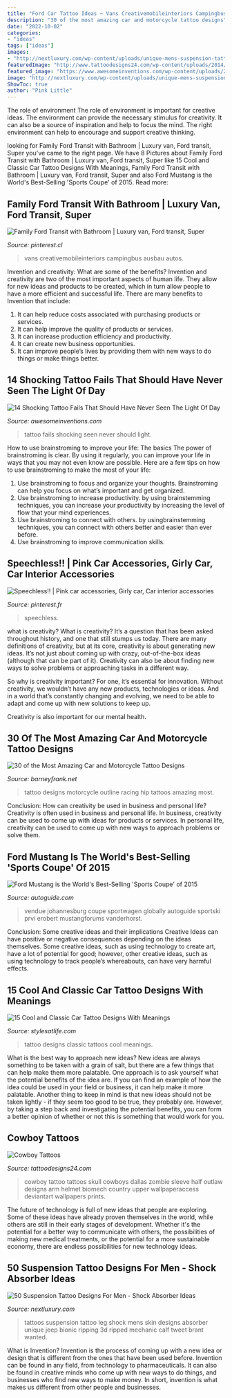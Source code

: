 ```yaml
---
title: "Ford Car Tattoo Ideas ~ Vans Creativemobileinteriors Campingbus Ausbau Autos"
description: "30 of the most amazing car and motorcycle tattoo designs"
date: "2022-10-02"
categories:
- "ideas"
tags: ["ideas"]
images:
- "http://nextluxury.com/wp-content/uploads/unique-mens-suspension-tattoos-on-back-of-leg.jpg"
featuredImage: "http://www.tattoodesigns24.com/wp-content/uploads/2014/12/Zombie-Cowboy-Tattoo-Picture.jpg"
featured_image: "https://www.awesomeinventions.com/wp-content/uploads/2016/02/tattoo-fails-nascar.jpg"
image: "http://nextluxury.com/wp-content/uploads/unique-mens-suspension-tattoos-on-back-of-leg.jpg"
ShowToc: true
author: "Pink Little"
---
```



The role of environment
The role of environment is important for creative ideas. The environment can provide the necessary stimulus for creativity. It can also be a source of inspiration and help to focus the mind. The right environment can help to encourage and support creative thinking.

	

		
looking for Family Ford Transit with Bathroom | Luxury van, Ford transit, Super you've came to the right page. We have 8 Pictures about Family Ford Transit with Bathroom | Luxury van, Ford transit, Super like 15 Cool and Classic Car Tattoo Designs With Meanings, Family Ford Transit with Bathroom | Luxury van, Ford transit, Super and also Ford Mustang is the World&#039;s Best-Selling &#039;Sports Coupe&#039; of 2015. Read more:
		
    
## Family Ford Transit With Bathroom | Luxury Van, Ford Transit, Super

<img loading=lazy src="https://i.pinimg.com/736x/90/ec/8c/90ec8ca6cf51fae8a4a7812248074508.jpg" onerror="this.onerror=null;this.src='https://tse4.mm.bing.net/th?id=OIP.RYMxJ7X-YqF6Klk3HlHUSQHaLH&amp;pid=15.1';" alt="Family Ford Transit with Bathroom | Luxury van, Ford transit, Super">

_Source: pinterest.cl_

>vans creativemobileinteriors campingbus ausbau autos. 

	

Invention and creativity: What are some of the benefits?
Invention and creativity are two of the most important aspects of human life. They allow for new ideas and products to be created, which in turn allow people to have a more efficient and successful life. There are many benefits to Invention that include: 
1. It can help reduce costs associated with purchasing products or services. 
2. It can help improve the quality of products or services. 
3. It can increase production efficiency and productivity. 
4. It can create new business opportunities. 
5. It can improve people’s lives by providing them with new ways to do things or make things better.

    
## 14 Shocking Tattoo Fails That Should Have Never Seen The Light Of Day

<img loading=lazy src="https://www.awesomeinventions.com/wp-content/uploads/2016/02/tattoo-fails-nascar.jpg" onerror="this.onerror=null;this.src='https://tse3.mm.bing.net/th?id=OIP.pPE19KQ1tIbMLYolMyyRKwHaIu&amp;pid=15.1';" alt="14 Shocking Tattoo Fails That Should Have Never Seen The Light Of Day">

_Source: awesomeinventions.com_

>tattoo fails shocking seen never should light. 

	

How to use brainstroming to improve your life: The basics
The power of brainstroming is clear. By using it regularly, you can improve your life in ways that you may not even know are possible. Here are a few tips on how to use brainstroming to make the most of your life: 
1. Use brainstroming to focus and organize your thoughts. Brainstroming can help you focus on what’s important and get organized. 
2. Use brainstroming to increase productivity. by using brainstemming techniques, you can increase your productivity by increasing the level of flow that your mind experiences. 
3. Use brainstroming to connect with others. by usingbrainstemming techniques, you can connect with others better and easier than ever before. 
4. Use brainstroming to improve communication skills.

    
## Speechless!! | Pink Car Accessories, Girly Car, Car Interior Accessories

<img loading=lazy src="https://i.pinimg.com/736x/cf/84/69/cf8469426a09bd3d92e6855da7dc5ddc--pink-cars-beautiful.jpg" onerror="this.onerror=null;this.src='https://tse2.mm.bing.net/th?id=OIP.-T9uLO66mmYPZJ-KIwl-QwHaHa&amp;pid=15.1';" alt="Speechless!! | Pink car accessories, Girly car, Car interior accessories">

_Source: pinterest.fr_

>speechless. 

	

what is creativity?
What is creativity? It’s a question that has been asked throughout history, and one that still stumps us today. There are many definitions of creativity, but at its core, creativity is about generating new ideas.
It’s not just about coming up with crazy, out-of-the-box ideas (although that can be part of it). Creativity can also be about finding new ways to solve problems or approaching tasks in a different way.

So why is creativity important? For one, it’s essential for innovation. Without creativity, we wouldn’t have any new products, technologies or ideas. And in a world that’s constantly changing and evolving, we need to be able to adapt and come up with new solutions to keep up.

Creativity is also important for our mental health.

    
## 30 Of The Most Amazing Car And Motorcycle Tattoo Designs

<img loading=lazy src="http://www.barneyfrank.net/wp-content/uploads/2014/01/outline-car-tattoo-on-girl-hip.jpg" onerror="this.onerror=null;this.src='https://tse4.mm.bing.net/th?id=OIP.pDgB67KQz9wqD0OEgeNSjwHaJz&amp;pid=15.1';" alt="30 of the Most Amazing Car and Motorcycle Tattoo Designs">

_Source: barneyfrank.net_

>tattoo designs motorcycle outline racing hip tattoos amazing most. 

	

Conclusion: How can creativity be used in business and personal life?
Creativity is often used in business and personal life. In business, creativity can be used to come up with ideas for products or services. In personal life, creativity can be used to come up with new ways to approach problems or solve them.

    
## Ford Mustang Is The World&#039;s Best-Selling &#039;Sports Coupe&#039; Of 2015

<img loading=lazy src="https://www.autoguide.com/blog/wp-content/gallery/ford-mustang-2015-sales/ford-mustang-2015-sales-02.jpg" onerror="this.onerror=null;this.src='https://tse2.mm.bing.net/th?id=OIP.VZMZwcjfk-0_taF9rydNqgHaE8&amp;pid=15.1';" alt="Ford Mustang is the World&#039;s Best-Selling &#039;Sports Coupe&#039; of 2015">

_Source: autoguide.com_

>vendue johannesburg coupe sportwagen globally autoguide sportski prvi erobert mustangforums vanderhorst. 

	

Conclusion: Some creative ideas and their implications
Creative Ideas can have positive or negative consequences depending on the ideas themselves. Some creative ideas, such as using technology to create art, have a lot of potential for good; however, other creative ideas, such as using technology to track people’s whereabouts, can have very harmful effects.

    
## 15 Cool And Classic Car Tattoo Designs With Meanings

<img loading=lazy src="https://www.menstattooideas.net/tattooimages/2016/04/car-tattoos-11.jpg" onerror="this.onerror=null;this.src='https://tse3.mm.bing.net/th?id=OIP.g4sD7Z9i9uOxo5v65rQuyAHaKy&amp;pid=15.1';" alt="15 Cool and Classic Car Tattoo Designs With Meanings">

_Source: stylesatlife.com_

>tattoo designs classic tattoos cool meanings. 

	

What is the best way to approach new ideas?
New ideas are always something to be taken with a grain of salt, but there are a few things that can help make them more palatable. One approach is to ask yourself what the potential benefits of the idea are. If you can find an example of how the idea could be used in your field or business, it can help make it more palatable. Another thing to keep in mind is that new ideas should not be taken lightly - if they seem too good to be true, they probably are. However, by taking a step back and investigating the potential benefits, you can form a better opinion of whether or not this is something that would work for you.

    
## Cowboy Tattoos

<img loading=lazy src="http://www.tattoodesigns24.com/wp-content/uploads/2014/12/Zombie-Cowboy-Tattoo-Picture.jpg" onerror="this.onerror=null;this.src='https://tse2.mm.bing.net/th?id=OIP.WSg4c7Erq42UlScMHlw_-gHaNw&amp;pid=15.1';" alt="Cowboy Tattoos">

_Source: tattoodesigns24.com_

>cowboy tattoo tattoos skull cowboys dallas zombie sleeve half outlaw designs arm helmet biomech country upper wallpaperaccess deviantart wallpapers prints. 

	

The future of technology is full of new ideas that people are exploring. Some of these ideas have already proven themselves in the world, while others are still in their early stages of development. Whether it's the potential for a better way to communicate with others, the possibilities of making new medical treatments, or the potential for a more sustainable economy, there are endless possibilities for new technology ideas.

    
## 50 Suspension Tattoo Designs For Men - Shock Absorber Ideas

<img loading=lazy src="http://nextluxury.com/wp-content/uploads/unique-mens-suspension-tattoos-on-back-of-leg.jpg" onerror="this.onerror=null;this.src='https://tse1.mm.bing.net/th?id=OIP.eEi6HQu8-wPfld1ceoIHwgHaJ4&amp;pid=15.1';" alt="50 Suspension Tattoo Designs For Men - Shock Absorber Ideas">

_Source: nextluxury.com_

>tattoos suspension tattoo leg shock mens skin designs absorber unique jeep bionic ripping 3d ripped mechanic calf tweet brant wanted. 

	

What is Invention?
Invention is the process of coming up with a new idea or design that is different from the ones that have been used before. Invention can be found in any field, from technology to pharmaceuticals. It can also be found in creative minds who come up with new ways to do things, and businesses who find new ways to make money. In short, invention is what makes us different from other people and businesses.

